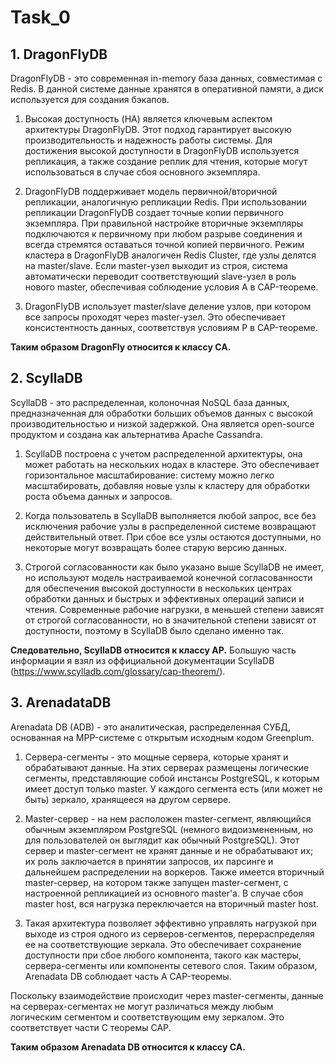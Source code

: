 # Task_0

## 1. DragonFlyDB

DragonFlyDB - это современная in-memory база данных, совместимая с Redis. В данной системе данные хранятся в оперативной памяти, а диск используется для создания бэкапов.

1) Высокая доступность (HA) является ключевым аспектом архитектуры DragonFlyDB. Этот подход гарантирует высокую производительность и надежность работы системы. Для достижения высокой доступности в DragonFlyDB используется репликация, а также создание реплик для чтения, которые могут использоваться в случае сбоя основного экземпляра.

2) DragonFlyDB поддерживает модель первичной/вторичной репликации, аналогичную репликации Redis. При использовании репликации DragonFlyDB создает точные копии первичного экземпляра. При правильной настройке вторичные экземпляры подключаются к первичному при любом разрыве соединения и всегда стремятся оставаться точной копией первичного. Режим кластера в DragonFlyDB аналогичен Redis Cluster, где узлы делятся на master/slave. Если master-узел выходит из строя, система автоматически переводит соответствующий slave-узел в роль нового master, обеспечивая соблюдение условия A в CAP-теореме.

3) DragonFlyDB использует master/slave деление узлов, при котором все запросы проходят через master-узел. Это обеспечивает консистентность данных, соответствуя условиям P в CAP-теореме.

**Таким образом DragonFly относится к классу CA.**
## 2. ScyllaDB

ScyllaDB - это распределенная, колоночная NoSQL база данных, предназначенная для обработки больших объемов данных с высокой производительностью и низкой задержкой. Она является open-source продуктом и создана как альтернатива Apache Cassandra.

1) ScyllaDB построена с учетом распределенной архитектуры, она может работать на нескольких нодах в кластере. Это обеспечивает горизонтальное масштабирование: систему можно легко масштабировать, добавляя новые узлы к кластеру для обработки роста объема данных и запросов.

2) Когда пользователь в ScyllaDB выполняется любой запрос, все без исключения рабочие узлы в распределенной системе возвращают действительный ответ. При сбое все узлы остаются доступными, но некоторые могут возвращать более старую версию данных.

3) Строгой согласованности как было указано выше ScyllaDB не имеет, но используют модель настраиваемой конечной согласованности для обеспечения высокой доступности в нескольких центрах обработки данных и быстрых и эффективных операций записи и чтения. Современные рабочие нагрузки, в меньшей степени зависят от строгой согласованности, но в значительной степени зависят от доступности, поэтому в ScyllaDB было сделано именно так.

**Следовательно, ScyllaDB относится к классу AP.** Большую часть информации я взял из оффициальной документации ScyllaDB (https://www.scylladb.com/glossary/cap-theorem/).

## 3. ArenadataDB

Arenadata DB (ADB) - это аналитическая, распределенная СУБД, основанная на MPP-системе с открытым исходным кодом Greenplum.

1) Сервера-сегменты - это мощные сервера, которые хранят и обрабатывают данные. На этих серверах размещены логические сегменты, представляющие собой инстансы PostgreSQL, к которым имеет доступ только master. У каждого сегмента есть (или может не быть) зеркало, хранящееся на другом сервере.

2) Master-сервер - на нем расположен master-сегмент, являющийся обычным экземпляром PostgreSQL (немного видоизмененным, но для пользователей он выглядит как обычный PostgreSQL). Этот сервер и master-сегмент не хранят данные и не обрабатывают их; их роль заключается в принятии запросов, их парсинге и дальнейшем распределении на воркеров. Также имеется вторичный master-сервер, на котором также запущен master-сегмент, с настроенной репликацией из основного master'а. В случае сбоя master host, вся нагрузка переключается на вторичный master host.

3) Такая архитектура позволяет эффективно управлять нагрузкой при выходе из строя одного из серверов-сегментов, перераспределяя ее на соответствующие зеркала. Это обеспечивает сохранение доступности при сбое любого компонента, такого как мастеры, сервера-сегменты или компоненты сетевого слоя. Таким образом, Arenadata DB соблюдает часть A CAP-теоремы.

Поскольку взаимодействие происходит через master-сегменты, данные на серверах-сегментах не могут различаться между любым логическим сегментом и соответствующим ему зеркалом. Это соответствует части C теоремы CAP.

**Таким образом Arenadata DB относится к классу CA.**
